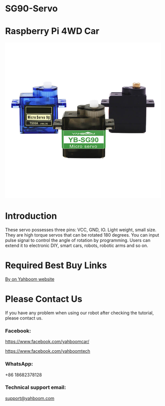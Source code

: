 # SG90-Servo
# Raspberry Pi 4WD Car
![](https://github.com/YahboomTechnology/SG90-Servo/blob/main/SG90_SERVO.jpg)
# Introduction
These servo possesses three pins: VCC, GND, IO. Light weight, small size.
They are high torque servos that can be rotated 180 degrees. You can input pulse signal to control the angle of rotation by programming. Users can extend it to electronic DIY, smart cars, robots, robotic arms and so on.
# Required Best Buy Links
[By on Yahboom website](https://category.yahboom.net/products/sg90-servo)

# Please Contact Us
If you have any problem when using our robot after checking the tutorial, please contact us.

### Facebook: 
https://www.facebook.com/yahboomcar/ 
  
https://www.facebook.com/yahboomtech
### WhatsApp:
+86 18682378128

### Technical support email: 
support@yahboom.com

